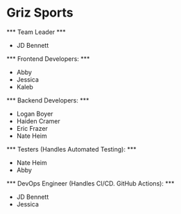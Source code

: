 # Griz Sports

*** Team Leader ***
- JD Bennett

*** Frontend Developers: *** 
- Abby 
- Jessica
- Kaleb

*** Backend Developers: ***
- Logan Boyer 
- Haiden Cramer 
- Eric Frazer 
- Nate Heim


*** Testers (Handles Automated Testing): ***
- Nate Heim 
- Abby

*** DevOps Engineer (Handles CI/CD. GitHub Actions): ***
- JD Bennett
- Jessica